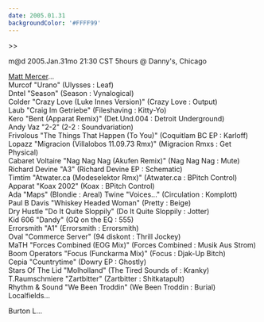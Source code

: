 ```yaml
---
date: 2005.01.31
backgroundColor: '#FFFF99'
---
```


\>>  

m@d 2005.Jan.31mo 21:30 CST 5hours @ Danny's, Chicago  

[Matt Mercer](http://www.mattmercer.com/)...  
Murcof "Urano" (Ulysses : Leaf)  
Dntel "Season" (Season : Vynalogical)  
Colder "Crazy Love (Luke Innes Version)" (Crazy Love : Output)  
Laub "Craig Im Getriebe" (Fileshaving : Kitty-Yo)  
Kero "Bent (Apparat Remix)" (Det.Und.004 : Detroit Underground)  
Andy Vaz "2-2" (2-2 : Soundvariation)  
Frivolous "The Things That Happen (To You)" (Coquitlam BC EP : Karloff)  
Lopazz "Migracion (Villalobos 11.09.73 Rmx)" (Migracion Rmxs : Get Physical)  
Cabaret Voltaire "Nag Nag Nag (Akufen Remix)" (Nag Nag Nag : Mute)  
Richard Devine "A3" (Richard Devine EP : Schematic)  
Timtim "Atwater.ca (Modeselektor Rmx)" (Atwater.ca : BPitch Control)  
Apparat "Koax 2002" (Koax : BPitch Control)  
Ada "Maps" (Blondie : Areal) Twine "Voices..." (Circulation : Komplott)  
Paul B Davis "Whiskey Headed Woman" (Pretty : Beige)  
Dry Hustle "Do It Quite Sloppily" (Do It Quite Sloppily : Jotter)  
Kid 606 "Dandy" (GQ on the EQ : 555)  
Errorsmith "A1" (Errorsmith : Errorsmith)  
Oval "Commerce Server" (94 diskont : Thrill Jockey)  
MaTH "Forces Combined (EOG Mix)" (Forces Combined : Musik Aus Strom)  
Boom Operators "Focus (Funckarma Mix)" (Focus : Djak-Up Bitch)  
Cepia "Countrytime" (Dowry EP : Ghostly)  
Stars Of The Lid "Molholland" (The Tired Sounds of : Kranky)  
T.Raumschmiere "Zartbitter" (Zartbitter : Shitkatapult)  
Rhythm & Sound "We Been Troddin" (We Been Troddin : Burial)  
Localfields...  


Burton L...